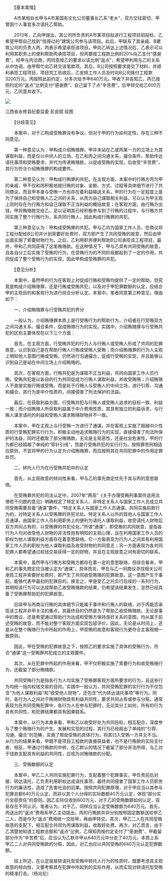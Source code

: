　　【基本案情】

　　A市某局处长甲与A市某国有文化公司董事长乙系“老乡”，双方交往密切，甲曾因个人事宜多次请托乙帮助。

　　2013年，乙向甲提出，其公司所负责的A市某项目拟进行工程项目招投标，乙希望甲帮自己找到“信得过的”建筑公司参与该项目。此后，甲联系了其亲戚、B建筑公司的负责人丙，丙表示希望承揽该项目。甲向乙转达上述情况后，乙表示可以利用其职务上的便利帮助丙承揽项目，但丙要按工程款比例的20%向乙支付“感谢费”。经甲与丙洽商，丙同意按乙的要求以该比例“返点”，希望甲利用与乙的关系从中协调，由甲帮忙向乙转交该笔款项。其后，B公司按照要求提交了材料，并顺利承揽工程项目，项目完工验收后，乙安排工作人员及时向B公司拨付工程款3200万元。丙按照此前约定，分多次给予甲640万元。甲收下并告知乙，丙已按照约定的“返点”比例支付“感谢费”，自己留下了点“辛苦费”，后甲转交给乙600万元，乙同意并收下。

![](https://www.ccdi.gov.cn/hdjln/ywtt/202407/W020240726695498082844.jpeg)

江西省永修县纪委监委 彭良斌 绘图

　　【分歧意见】

　　本案中，对于乙构成受贿罪没有争议，但对于甲的行为如何定性，存在三种不同意见。

　　第一种意见认为：甲构成介绍贿赂罪。甲并未站在乙或丙某一方的立场上为其谋取利益，而是仅以中间人的立场，在乙和丙之间沟通关系，撮合条件，帮助传达请托事项和受贿要求，并代为传递贿赂款，以促成受贿的实现，后收受“辛苦费”，其行为符合介绍贿赂罪的构成要件。

　　第二种意见认为：甲构成行贿罪的共犯。在主观方面，本案中的行贿方丙为甲的亲戚，甲不仅和丙积极地就行贿的对象、金额、方式、过程等具体细节进行了共同商议，而且甲本身与受贿一方也存在着利益输送关系，甲的行为在一定程度上是为了保持自己和受贿人乙之间的关系，从而为自己谋取相关利益，可以认为甲主观上同时存在为行贿方和自己谋取不正当利益的概括故意；在客观方面，由行贿方出钱，甲将贿赂款交给乙，足以证明其已经积极参与到了行贿的过程中，与行贿方共同实施了整个行贿行为，系共同行贿人，因此构成行贿罪的共犯。

　　第三种意见认为：甲构成受贿罪的共犯。甲与乙均为国家工作人员，在商议将工程分配给B公司并计划索要好处费时，双方即产生了共同受贿的故意，然后由甲出面实施了索要财物行为。之后，乙利用职务便利帮助B公司承揽该工程项目，最终，甲和乙共同获得了这笔贿赂款。在这种情况下，甲与乙具有共同受贿的故意，且各自分工后实施了受贿的行为，在受贿行为的不同阶段都起到了一定的作用，共同促成了整个受贿行为的实现，因此甲构成受贿罪的共犯。

　　【意见分析】

　　本案中，虽然甲的行为在客观上对促成行贿和受贿均提供了一定的帮助，但究竟是构成介绍贿赂罪，还是行贿或受贿共犯，以及对于甲犯罪数额的认定，应结合甲的主观目的和客观行为进行综合分析认定。本案中，笔者同意第三种意见，理由如下：

　　一、介绍贿赂罪与行受贿共犯的界分

　　一般认为，介绍贿赂罪本质上是行受贿行为的帮助行为，介绍者在行受贿双方之间沟通关系、撮合条件，促成贿赂行为的实现。实践中，介绍贿赂罪与行受贿共犯的区别主要体现在以下三个方面：

　　首先，在主观方面，行受贿共犯的行为人与行贿人或受贿人形成了共同的犯罪故意，认识到自己是在帮助行贿人行贿或受贿人受贿；而介绍贿赂罪的行为人主观上明知他人意图行贿或受贿，仍然进行沟通撮合，促成行受贿的实现，并且能够认识到自己是站在中间立场上介绍贿赂的。

　　其次，在客观方面，行贿共犯是为谋取不正当利益，共同向国家工作人员行贿，受贿共犯是以各自的行为共同促成为行贿人谋取利益，并收受贿赂；介绍贿赂人不直接实施行贿或受贿，而是处于行贿人与受贿人的中间立场，进行引荐、沟通和撮合，其行为是中介性质的，间接侵害了刑法保护的法益。

　　最后，在获取利益方面，行受贿共犯与行贿人或受贿人追求的目标一致、利益一致；而介绍贿赂人所获取利益属于中介费用性质，其具有独立的利益诉求，与行贿人谋求请托的利益和受贿人谋求贿赂财物并不一致。

　　本案中，甲在主观上与行受贿一方进行了通谋，并在客观上实施了超越中介性质的行受贿犯罪实行行为，积极主动地追求贿赂行为的实现，直接侵害了刑法所保护的法益，同时还截取了部分贿赂款。无论是主观恶性，还是社会危害性，甲的行为都已经超越了单纯的“穿针引线”，而是行受贿共犯的实行行为。按照罪责刑相适应原则，不宜将甲的行为认定为介绍贿赂罪，而应按照其在共同犯罪中的作用定罪处罚。

　　二、转托人行为在行受贿共犯中的认定

　　首先，从主观故意的倾向性来看，甲与乙的事先商定优先于其与丙的意思联络。

　　在受贿罪共犯的司法认定中，2007年“两高”《关于办理受贿刑事案件适用法律若干问题的意见》明确规定了特定关系人、非特定关系人与国家工作人员成立共同受贿需要具备“通谋”要件，“特定关系人与国家工作人员通谋，共同实施前款行为的，对特定关系人以受贿罪的共犯论处。特定关系人以外的其他人与国家工作人员通谋，由国家工作人员利用职务上的便利为请托人谋取利益，收受请托人财物后双方共同占有的，以受贿罪的共犯论处。”所谓“通谋”，即受贿的共同故意，是指各行为人均对收受他人财物的非法性抱有明知的主观心理，且在利用国家工作人员的职权为他人谋取利益方面存在着意思联络。它一方面表现为行为人之间具有利用国家工作人员的职权为他人谋取利益及收受财物的共同意志；另一方面表现为各共同犯罪人都希望通过权钱交易获得一定的财物，并且在主观故意之间有密切的联系。

　　本案中，虽然甲与行贿方和受贿方都存在着一定的意思联络，但综合看来，甲和乙的事先商定应当被认定为“通谋”。具体而言，甲在与乙一同商议寻找相关公司承揽工程并索要好处费时，即产生了共同收受贿赂的犯罪故意。这一意图产生于事前，能够代表甲最初的犯罪目的。换言之，甲是受乙之托实行后续的一系列行为，其明知该行为可以达成帮助乙收受贿赂款的结果，仍希望该结果发生，显然已经具备了受贿罪帮助犯的犯罪故意。

　　后续甲与丙商议行贿的具体细节只能属于事中和行贿人的联络，对于丙能否承揽该工程并非甲关注的重点，其最终目的仍然是为了帮助乙收受贿赂款。无论是事中的商议，还是希望通过帮助行为达成和受贿方保持良好关系的意图，均从属于前述受贿的故意，而不能对整个客观方面实现包容评价。因此，无论是从时间上，还是从在整个贿赂行为中所起的作用上，甲受贿的故意和客观行为更符合主客观相一致原则。

　　因此，甲在受贿的犯罪故意之下，按照乙的要求实施了具体的受贿行为，符合“通谋”这一受贿罪共犯成立的主观要件。

　　其次，从在犯罪中所起的作用来看，甲不仅积极实施了索要行为和收受贿赂行为，还截留了部分贿赂款。

　　共同受贿行为是指各行为人均实施了受贿罪客观方面所要求的行为，且这些行为均统一指向权钱交易的目的。实践中一般认为，共同受贿犯罪的实行行为不仅包含“为他人谋取利益”和“收受他人财物”，还包含“代为转达请托事项”等行为。同时，各行为人之间对于贿赂财物具有利益共同性，要求共同占有或参与分赃。通常表现为在共同受贿犯罪中，各行为人在参与犯罪时，无论其分工如何，所有的行为具有共同性，和犯罪结果都具有因果联系。

　　本案中，从行为本身来看，甲和乙以收受好处为共同目标，相互配合，深度参与了整个贿赂行为的产生、发展和实现的过程，其行为已经超出了单纯的“引荐、沟通、撮合”的范畴，实施了帮助受贿的具体行为，将其归入受贿一方并无不当。从行为的结果来看，甲既不是项目工程款的直接获益者，也不是行贿款的实际支付者，相反，甲通过行贿款的中转，在乙默认的情况下截留了部分非法所得，与乙对于钱款支配具有利益的共同性，应视为对贿赂款的分配。

　　三、受贿数额的认定

　　本案中，甲乙二人共同实施犯罪行为，支配着整个犯罪事实，甲负责前后对接、转达请托，乙负责利用职权达成请托事项，最终共同侵害了国家工作人员职务行为的廉洁性，造成了危害社会的后果。按照共同犯罪原理，对于甲应当以其参与犯罪总额640万元认定，而非以其个人分得的实际数额40万元认定，体现“部分实行全部责任”的原则。因乙实际仅收到600万元，对于乙的受贿数额如何认定，容易存在不同认识。笔者认为，对于乙，同样应当认定受贿数额为640万元。首先，丙送出的“返点”费用系甲乙主动提出，丙的行贿款并非分别按照固定数额送给甲乙二人，而是作为“返点”费用统一交给甲，再由甲转交。其次，甲乙二人在共同受贿故意的支配下，相互配合共同为丙谋取利益，收取好处费。再次，对乙而言，由于乙清楚地知道工程款总额和“返点”比例，乙得知丙按约定支付了“感谢费”、甲截留部分作为“辛苦费”后，应当认为乙默许甲从640万元中分走了40万元，本质上系甲乙二人对共同受贿款的分赃，因此，对乙也应以共同受贿的640万元认定犯罪数额。

　　综上所述，在认定层层转请托型受贿中转托人行为的性质时，既要考虑其主观故意的倾向性，又要考察其在犯罪中所起到的实际作用，从而实现对转请托型受贿的精准打击。（杨兆伦）